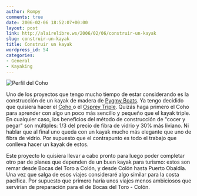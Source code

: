 ```yaml
---
author: Rompy
comments: true
date: 2006-02-06 18:52:07+00:00
layout: post
link: http://alairelibre.ws/2006/02/06/construir-un-kayak
slug: construir-un-kayak
title: Construir un kayak
wordpress_id: 54
categories:
- General
- Kayaking
---
```


![Perfil del Coho](http://alairelibre.ws/wp-content/uploads/2006/02/cohoprofile.jpg)

Uno de los proyectos que tengo mucho tiempo de estar considerando es la construcción de un kayak de madera de [Pygmy Boats](http://www.pygmyboats.com/Default.htm). Ya tengo decidido que quisiera hacer el [Coho ](http://www.pygmyboats.com/mall/coho.asp) o el [Osprey Triple](http://www.pygmyboats.com/mall/OSP3SPEC.asp). Quizás haga primero el Coho para aprender con algo un poco más sencillo y pequeño que el kayak triple. En cualquier caso, los beneficios del método de construcción de "cocer y pegar" son múltiples: 1/3 del precio de fibra de vidrio y 30% más liviano. Ni hablar que al final uno queda con un kayak mucho más elegante que uno de fibra de vidrio. Por supuesto que el contrapunto es todo el trabajo que conlleva hacer un kayak de estos.

Este proyecto lo quisiera llevar a cabo pronto para luego poder completar otro par de planes que dependen de un buen kayak para turismo: estos son remar desde Bocas del Toro a Colón, y desde Colón hasta Puerto Obaldía. Una vez que salga de esos viajes consideraré algo similar para la costa pacífica. Por supuesto que primero haría unos viajes menos ambiciosos que servirían de preparación para el de Bocas del Toro - Colón.
